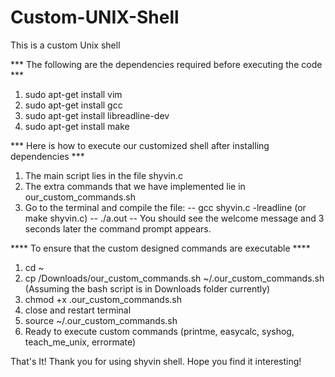 # Custom-UNIX-Shell
This is a custom Unix shell


*** The following are the dependencies required before executing the code ***
1. sudo apt-get install vim
2. sudo apt-get install gcc
3. sudo apt-get install libreadline-dev
4. sudo apt-get install make

*** Here is how to execute our customized shell after installing dependencies ***
1. The main script lies in the file shyvin.c
2. The extra commands that we have implemented lie in our_custom_commands.sh
3. Go to the terminal and compile the file:
    -- gcc shyvin.c -lreadline (or make shyvin.c)
    -- ./a.out
    -- You should see the welcome message and 3 seconds later the command prompt appears.

**** To ensure that the custom designed commands are executable ****
1. cd ~
2. cp /Downloads/our_custom_commands.sh ~/.our_custom_commands.sh (Assuming the bash script is in Downloads folder currently)
3. chmod +x .our_custom_commands.sh
4. close and restart terminal
5. source ~/.our_custom_commands.sh
6. Ready to execute custom commands (printme, easycalc, syshog, teach_me_unix, errormate)

That's It! Thank you for using shyvin shell. Hope you find it interesting!
